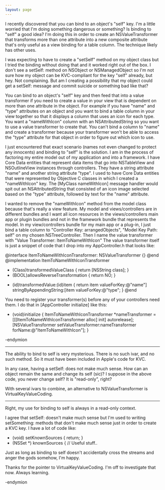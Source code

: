 ```yaml
---
layout: page
---
```




I recently discovered that you can bind to an object's "self" key.  I'm a little worried that I'm doing something dangerous or something?  Is binding to "self" a good idea?  I'm doing this in order to create an NSValueTransformer that transforms more than one attribute into a new composite attribute that's only useful as a view binding for a table column.  The technique likely has other uses.

I was expecting to have to create a "setSelf" method on my object class but I tried the binding without doing that and it worked right out of the box.  I don't see a setSelf: method on NSObject or NSManagedObject so I'm not sure how my object can be KVC-compliant for the key "self" already, but hey.  Not complaining.  But am I creating a possibility that my object could get a setSelf: message and commit suicide or something bad like that?

You can bind to an object's "self" key and then feed that into a value transformer if you need to create a value in your view that is dependent on more than one attribute in the object.  For example if you have "name" and "type" attributes on an object and you want to bind a table column in your view together so that it displays a column that uses an icon for each type.  You want a "nameWithIcon" column with an NSAttributedString so you want to use a value transformer to create that.  You can't bind a column to "name" and create a transformer because your transformer won't be able to access the "type" attribute for that object in order to figure out which icon to use.

I just encountered that exact scenario (names not even changed to protect any innocents) and binding to "self" is the solution.  I am in the process of factoring my entire model out of my application and into a framework.  I have Core Data entities that represent data items that go into NSTableView and NSOutlineView instances through controllers.  They have a string attribute "name" and another string attribute "type".  I used to have Core Data entities that were represented by Objective C classes in which I created a "nameWithIcon" key.  The [MyClass nameWithIcon] message handler would spit out an NSAttributedString that consisted of an icon image selected based on the "type" attribute, followed by text for the "name" attribute.

I wanted to remove the "nameWithIcon" method from the model class because that's really a view feature.  My model and views/controllers are in different bundles and I want all icon resources in the views/controllers main app or plugin bundles and not in the framework bundle that represents the model.  In my view/controllers bundle for my main app or a plug-in, I just bind a table column to "Controller Key: arrangedObjects", "Model Key Path: self" on my chosen NSTreeController.  Then I name the value transformer with "Value Transformer: ItemToNameWithIcon"  The value transformer itself is just a snippet of code that I drop into my AppController.h that looks like:

    
@interface ItemToNameWithIconTransformer: NSValueTransformer {}
@end
@implementation ItemToNameWithIconTransformer
+ (Class)transformedValueClass { return [NSString class]; }
+ (BOOL)allowsReverseTransformation { return NO; }
- (id)transformedValue:(id)item {
    return item valueForKey:@"name"] stringByAppendingString:[item valueForKey:@"type";
}
@end


You need to register your transformer(s) before any of your controllers need them.  I do that in [AppController initialize] like this:

    
+ (void)initialize {
    ItemToNameWithIconTransformer *nameTransformer = [[[ItemToNameWithIconTransformer
        alloc] init] autorelease];
    [NSValueTransformer setValueTransformer:nameTransformer
        forName:@"ItemToNameWithIcon"];
}


-endymion


----
The ability to bind to self is very mysterious. There is no such ivar, and no such method. So it must have been included in Apple's code for KVC.

In any case, having a setSelf: does not make much sense. How can an object remain the same and change its     self (sic)? I suppose in the above code, you never change self? It is "read-only", right?

With several ivars to combine, an alternative to NSValueTransformer is VirtualKeyValueCoding.

----

Right, my use for binding to self is always in a read-only context.

I agree that setSelf: doesn't make much sense but I'm used to writing setSomething: methods that don't make much sense just in order to create a KVC key.  I have a lot of code like:

    
- (void) setKnownSources { return; }
- (NSSet *) knownSources
{
    // Useful stuff..


Just as long as binding to self doesn't accidentally cross the streams and anger the gods somehow, I'm happy.

Thanks for the pointer to VirtualKeyValueCoding.  I'm off to investigate that now.  Always learning.

-endymion

